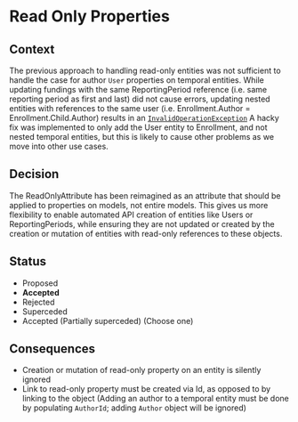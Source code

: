 # Read Only Properties

## Context
The previous approach to handling read-only entities was not sufficient to handle the case for author `User` properties on temporal entities.
While updating fundings with the same ReportingPeriod reference (i.e. same reporting period as first and last) did not cause errors, updating
nested entities with references to the same user (i.e. Enrollment.Author = Enrollment.Child.Author) results in an [`InvalidOperationException`](https://github.com/ctoec/ecis-experimental/issues/757)
A hacky fix was implemented to only add the User entity to Enrollment, and not nested temporal entities, but this is likely to cause other problems as we move into other use cases.

## Decision
The ReadOnlyAttribute has been reimagined as an attribute that should be applied to properties on models, not entire models.
This gives us more flexibility to enable automated API creation of entities like Users or ReportingPeriods, while ensuring they are
not updated or created by the creation or mutation of entities with read-only references to these objects.


## Status
* Proposed
* __Accepted__
* Rejected
* Superceded
* Accepted (Partially superceded)
(Choose one)

## Consequences
- Creation or mutation of read-only property on an entity is silently ignored
- Link to read-only property must be created via Id, as opposed to by linking to the object
(Adding an author to a temporal entity must be done by populating `AuthorId`; adding `Author` object will be ignored)
